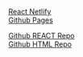 [React Netlify](https://sartreslist.netlify.app/) </br>
[Github Pages](https://serjayp.github.io/Fashion-Blog-Static/)

[Github REACT Repo](https://github.com/SerjayP/Fashion-Blog-Dynamic) </br>
[Github HTML Repo](https://github.com/SerjayP/Fashion-Blog-Static)
